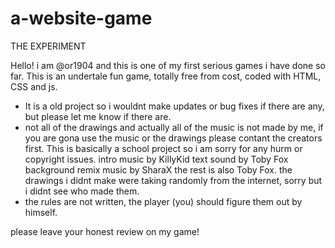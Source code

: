 # a-website-game
THE EXPERIMENT

Hello! i am @or1904 and this is one of my first serious games i have done so far. 
This is an undertale fun game, totally free from cost, coded with HTML, CSS and js.

* It is a old project so i wouldnt make updates or bug fixes if there are any, but please let me know if there are.
* not all of the drawings and actually all of the music is not made by me, if you are gona use the music or the drawings please contant the creators first. This is basically a school project so i am sorry for any hurm or copyright issues. 
intro music by KillyKid
text sound by Toby Fox 
background remix music by SharaX
the rest is also Toby Fox.
the drawings i didnt make were taking randomly from the internet, sorry but i didnt see who made them.
* the rules are not written, the player (you) should figure them out by himself.

please leave your honest review on my game!

